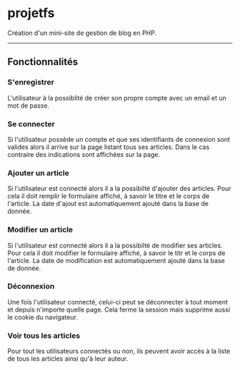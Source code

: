 # projetfs
Création d'un mini-site de gestion de blog en PHP.

------------------------------

## Fonctionnalités

### S'enregistrer

L'utilisateur à la possiblité de créer son propre compte avec un email et un mot de passe.


### Se connecter

Si l'utilisateur possède un compte et que ses identifiants de connexion sont valides alors il arrive sur la page listant tous ses articles. Dans le cas contraire des indications sont affichées sur la page.


### Ajouter un article

Si l'utilisateur est connecté alors il a la possibilté d'ajouter des articles. Pour cela il doit remplir le formulaire affiché, à savoir le titre et le corps de l'article. La date d'ajout est automatiquement ajouté dans la base de donnée.


### Modifier un article

Si l'utilisateur est connecté alors il a la possibilté de modifier ses articles. Pour cela il doit modifier le formulaire affiché, à savoir le titr et le corps de l'article. La date de modification est automatiquement ajouté dans la base de donnée.


### Déconnexion

Une fois l'utilisateur connecté, celui-ci peut se déconnecter à tout moment et depuis n'importe quelle page. Cela ferme la session mais supprime aussi le cookie du navigateur.


### Voir tous les articles

Pour tout les utilisateurs connectés ou non, ils peuvent avoir accès à la liste de tous les articles ainsi qu'à leur auteur.


